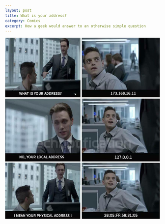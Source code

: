 ```yaml
---
layout: post
title: What is your address?
category: Comics
excerpt: How a geek would answer to an otherwise simple question
---
```

<img src="/images/Comics/1a8eae65-7b8c-4632-b087-13b48ae3587d-original.jpeg" />

